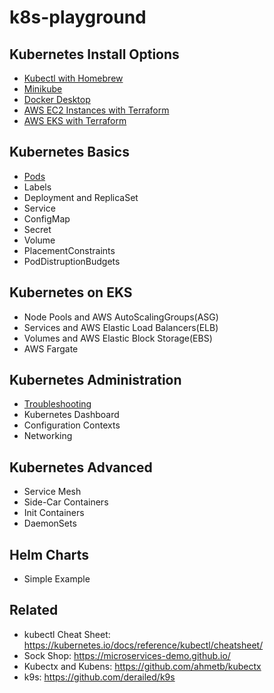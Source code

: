 # k8s-playground

## Kubernetes Install Options

- [Kubectl with Homebrew](install/kubectl_w_homebrew.md)
- [Minikube](install/minikube.md)
- [Docker Desktop](install/docker_desktop.md)
- [AWS EC2 Instances with Terraform](install/aws_ec2_w_terraform.md)
- [AWS EKS with Terraform](install/aws_eks_w_terraform.md)

## Kubernetes Basics

- [Pods](basics/pods.md)
- Labels
- Deployment and ReplicaSet
- Service
- ConfigMap
- Secret
- Volume
- PlacementConstraints
- PodDistruptionBudgets

## Kubernetes on EKS

- Node Pools and AWS AutoScalingGroups(ASG)
- Services and AWS Elastic Load Balancers(ELB)
- Volumes and AWS Elastic Block Storage(EBS)
- AWS Fargate

## Kubernetes Administration

- [Troubleshooting](admin/troubleshooting.md)
- Kubernetes Dashboard
- Configuration Contexts
- Networking

## Kubernetes Advanced

- Service Mesh
- Side-Car Containers
- Init Containers
- DaemonSets

## Helm Charts

- Simple Example

## Related

- kubectl Cheat Sheet: https://kubernetes.io/docs/reference/kubectl/cheatsheet/
- Sock Shop: https://microservices-demo.github.io/
- Kubectx and Kubens: https://github.com/ahmetb/kubectx
- k9s: https://github.com/derailed/k9s
